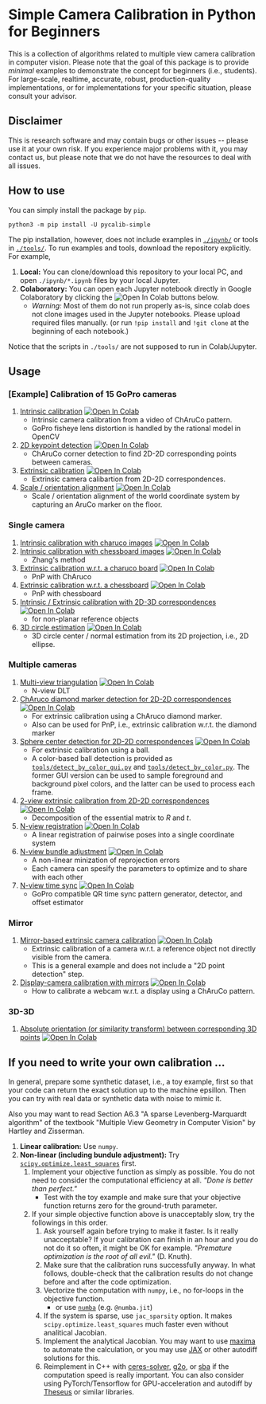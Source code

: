 # Simple Camera Calibration in Python for Beginners

This is a collection of algorithms related to multiple view camera calibration in computer vision.  Please note that the goal of this package is to provide *minimal* examples to demonstrate the concept for beginners (i.e., students).  For large-scale, realtime, accurate, robust, production-quality implementations, or for implementations for your specific situation, please consult your advisor.


## Disclaimer

This is research software and may contain bugs or other issues -- please use it at your own risk. If you experience major problems with it, you may contact us, but please note that we do not have the resources to deal with all issues.

## How to use

You can simply install the package by `pip`.

```:bash
python3 -m pip install -U pycalib-simple
```

The pip installation, however, does not include examples in [`./ipynb/`](./ipynb/) or tools in [`./tools/`](./tools/).  To run examples and tools, download the repository explicitly.  For example,

1. **Local:** You can clone/download this repository to your local PC, and open `./ipynb/*.ipynb` files by your local Jupyter.
2. **Colaboratory:** You can open each Jupyter notebook directly in Google Colaboratory by clicking the ![Open In Colab][def] buttons below.
   * *Warning:* Most of them do not run properly as-is, since colab does not clone images used in the Jupyter notebooks. Please upload required files manually. (or run `!pip install` and `!git clone` at the beginning of each notebook.)

Notice that the scripts in `./tools/` are not supposed to run in Colab/Jupyter.


## Usage

### [Example] Calibration of 15 GoPro cameras

1. [Intrinsic calibration](./ipynb/example_gopro_step1_incalib.ipynb) [![Open In Colab][def]](https://colab.research.google.com/github/nbhr/pycalib/blob/master/ipynb/example_gopro_step1_incalib.ipynb)
   * Intrinsic camera calibration from a video of ChAruCo pattern.
   * GoPro fisheye lens distortion is handled by the rational model in OpenCV
2. [2D keypoint detection](./ipynb/example_gopro_step2_kp.ipynb) [![Open In Colab][def]](https://colab.research.google.com/github/nbhr/pycalib/blob/master/ipynb/example_gopro_step2_kp.ipynb)
   * ChAruCo corner detection to find 2D-2D corresponding points between cameras.
3. [Extrinsic calibration](./ipynb/example_gopro_step3_ba.ipynb) [![Open In Colab][def]](https://colab.research.google.com/github/nbhr/pycalib/blob/master/ipynb/example_gopro_step3_ba.ipynb)
   * Extrinsic camera calibartion from 2D-2D correspondences.
4. [Scale / orientation alignment](./ipynb/example_gopro_step4_floor.ipynb) [![Open In Colab][def]](https://colab.research.google.com/github/nbhr/pycalib/blob/master/ipynb/example_gopro_step4_floor.ipynb)
   * Scale / orientation alignment of the world coordinate system by capturing an AruCo marker on the floor.

### Single camera

1. [Intrinsic calibration with charuco images](./ipynb/incalib_charuco.ipynb) [![Open In Colab][def]](https://colab.research.google.com/github/nbhr/pycalib/blob/master/ipynb/incalib_charuco.ipynb)
2. [Intrinsic calibration with chessboard images](./ipynb/incalib_chess.ipynb) [![Open In Colab][def]](https://colab.research.google.com/github/nbhr/pycalib/blob/master/ipynb/incalib_chess.ipynb)
   * Zhang's method
3. [Extrinsic calibration w.r.t. a charuco board](./ipynb/excalib_charuco.ipynb) [![Open In Colab][def]](https://colab.research.google.com/github/nbhr/pycalib/blob/master/ipynb/excalib_charuco.ipynb)
   * PnP with ChAruco
4. [Extrinsic calibration w.r.t. a chessboard](./ipynb/excalib_chess.ipynb) [![Open In Colab][def]](https://colab.research.google.com/github/nbhr/pycalib/blob/master/ipynb/excalib_chess.ipynb)
   * PnP with chessboard
5. [Intrinsic / Extrinsic calibration with 2D-3D correspondences](./ipynb/calib2d3d.ipynb) [![Open In Colab][def]](https://colab.research.google.com/github/nbhr/pycalib/blob/master/ipynb/calib2d3d.ipynb)
   * for non-planar reference objects
6. [3D circle estimation](./ipynb/circle3d.ipynb) [![Open In Colab][def]](https://colab.research.google.com/github/nbhr/pycalib/blob/master/ipynb/circle3d.ipynb)
   * 3D circle center / normal estimation from its 2D projection, i.e., 2D ellipse.

### Multiple cameras

1. [Multi-view triangulation](./ipynb/ncam_triangulate.ipynb) [![Open In Colab][def]](https://colab.research.google.com/github/nbhr/pycalib/blob/master/ipynb/ncam_triangulate.ipynb)
   * N-view DLT
2. [ChAruco diamond marker detection for 2D-2D correspondences](./ipynb/charuco_diamond.ipynb) [![Open In Colab][def]](https://colab.research.google.com/github/nbhr/pycalib/blob/master/ipynb/charuco_diamond.ipynb)
   * For extrinsic calibration using a ChAruco diamond marker.
   * Also can be used for PnP, i.e., extrinsic calibration w.r.t. the diamond marker
3. [Sphere center detection for 2D-2D correspondences](./ipynb/sphere.ipynb) [![Open In Colab][def]](https://colab.research.google.com/github/nbhr/pycalib/blob/master/ipynb/sphere.ipynb)
   * For extrinsic calibration using a ball.
   * A color-based ball detection is provided as [`tools/detect_by_color_gui.py`](tools/detect_by_color_gui.py) and [`tools/detect_by_color.py`](tools/detect_by_color.py).  The former GUI version can be used to sample foreground and background pixel colors, and the latter can be used to process each frame.
4. [2-view extrinsic calibration from 2D-2D correspondences](./ipynb/excalib_2d.ipynb) [![Open In Colab][def]](https://colab.research.google.com/github/nbhr/pycalib/blob/master/ipynb/excalib_2d.ipynb)
   * Decomposition of the essential matrix to $R$ and $t$.
5. [N-view registration](./ipynb/ncam_registration.ipynb) [![Open In Colab][def]](https://colab.research.google.com/github/nbhr/pycalib/blob/master/ipynb/ncam_registration.ipynb)
   * A linear registration of pairwise poses into a single coordinate system
6. [N-view bundle adjustment](./ipynb/ncam_ba.ipynb) [![Open In Colab][def]](https://colab.research.google.com/github/nbhr/pycalib/blob/master/ipynb/ncam_ba.ipynb)
   * A non-linear minization of reprojection errors
   * Each camera can spesify the parameters to optimize and to share with each other
7. [N-view time sync](./ipynb/qrtimecode.ipynb) [![Open In Colab][def]](https://colab.research.google.com/github/nbhr/pycalib/blob/master/ipynb/qrtimecode.ipynb)
   * GoPro compatible QR time sync pattern generator, detector, and offset estimator

### Mirror

1. [Mirror-based extrinsic camera calibration](./ipynb/mirror.ipynb) [![Open In Colab][def]](https://colab.research.google.com/github/nbhr/pycalib/blob/master/ipynb/mirror.ipynb)
   * Extrinsic calibration of a camera w.r.t. a reference object not directly visible from the camera.
   * This is a general example and does not include a "2D point detection" step.
2. [Display-camera calibration with mirrors](./ipynb/mirror.ipynb) [![Open In Colab][def]](https://colab.research.google.com/github/nbhr/pycalib/blob/master/ipynb/mirror.ipynb)
   * How to calibrate a webcam w.r.t. a display using a ChAruCo pattern.

### 3D-3D

1. [Absolute orientation (or similarity transform) between corresponding 3D points](./ipynb/absolute_orientation.ipynb) [![Open In Colab][def]](https://colab.research.google.com/github/nbhr/pycalib/blob/master/ipynb/absolute_orientation.ipynb)


## If you need to write your own calibration ...

In general, prepare some synthetic dataset, i.e., a toy example, first so that your code can return the exact solution up to the machine epsillon.  Then you can try with real data or synthetic data with noise to mimic it.

Also you may want to read Section A6.3 "A sparse Levenberg-Marquardt algorithm" of the textbook "Multiple View Geometry in Computer Vision" by Hartley and Zisserman.

1. **Linear calibration:** Use `numpy`.
2. **Non-linear (including bundule adjustment):** Try [`scipy.optimize.least_squares`](https://docs.scipy.org/doc/scipy/reference/generated/scipy.optimize.least_squares.html) first.
   1. Implement your objective function as simply as possible. You do not need to consider the computational efficiency at all. *"Done is better than perfect."*
      * Test with the toy example and make sure that your objective function returns zero for the ground-truth parameter.
   2. If your simple objective function above is unacceptably slow, try the followings in this order.
      1. Ask yourself again before trying to make it faster.  Is it really unacceptable?  If your calibration can finish in an hour and you do not do it so often, it might be OK for example. *"Premature optimization is the root of all evil."* (D. Knuth).
      2. Make sure that the calibration runs successfully anyway.  In what follows, double-check that the calibration results do not change before and after the code optimization.
      3. Vectorize the computation with `numpy`, i.e., no for-loops in the objective function.
         * or use [`numba`](https://numba.pydata.org/) (e.g. `@numba.jit`)
      4. If the system is sparse, use `jac_sparsity` option. It makes `scipy.optimize.least_squares` much faster even without analitical Jacobian.
      5. Implement the analytical Jacobian. You may want to use [maxima](http://wxmaxima-developers.github.io/wxmaxima/) to automate the calculation, or you may use [JAX](https://github.com/google/jax) or other autodiff solutions for this.
      6. Reimplement in C++ with [ceres-solver](http://ceres-solver.org/), [g2o](https://github.com/RainerKuemmerle/g2o), or [sba](http://users.ics.forth.gr/~lourakis/sba/) if the computation speed is really important.  You can also consider using PyTorch/Tensorflow for GPU-acceleration and autodiff by [Theseus](https://github.com/facebookresearch/theseus) or similar libraries.



[def]: https://colab.research.google.com/assets/colab-badge.svg
